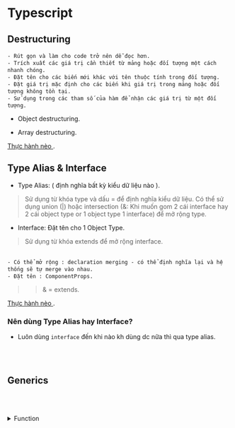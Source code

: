 # Typescript 

## Destructuring 

```
- Rút gọn và làm cho code trở nên dễ đọc hơn.
- Trích xuất các giá trị cần thiết từ mảng hoặc đối tượng một cách nhanh chóng.
- Đặt tên cho các biến mới khác với tên thuộc tính trong đối tượng.
- Đặt giá trị mặc định cho các biến khi giá trị trong mảng hoặc đối tượng không tồn tại.
- Sử dụng trong các tham số của hàm để nhận các giá trị từ một đối tượng.
```

- Object destructuring.

- Array destructuring.

[Thực hành nèo ](ts/destructuring.ts) .

## Type Alias & Interface

- Type Alias:  ( định nghĩa bất kỳ kiểu dữ liệu nào ).
> Sử dụng từ khóa type và dấu = để định nghĩa kiểu dữ liệu.
> Có thể sử dụng union (|) hoặc intersection (&: Khi muốn gom 2 cái interface hay 2 cái object type or 1 object type 1 interface) để mở rộng type. 

- Interface: Đặt tên cho 1 Object Type.

> Sử dụng từ khóa extends để mở rộng interface.

```

- Có thể mở rộng : declaration merging - có thể định nghĩa lại và hệ thống sẽ tự merge vào nhau.
- Đặt tên : ComponentProps.

```

>> & = extends. 

[Thực hành nèo ](ts/OOP/interface.ts) .

### Nên dùng Type Alias hay Interface?

- Luôn dùng ```interface``` đến khi nào kh dùng dc nữa thì qua type alias.


<br></br>

## Generics

<br></br>

<details>
<summary>Function</summary>

1. Optional & default parameters.

- Optional : ```?``` .

```ts

function getLength(numberList?: number[]) {
    return Array.isArray(numberList) ? numberList.length : 0;
}

```

- Default parameters.

```ts

function getLength(numberList: number[] = []) {
    return Array.isArray(numberList) ? numberList.length : 0;
}

```

> Không thể kết hợp 2 cái.

2. Function Overload : (chồng hàm)Hàm có nhiều para khác nhau.
3. Void & never.

```ts
type Type = number & string; // never
```

```ts
function fail(msg: string): never {
    throw new Error(msg);
}
```

```ts
function fn(x: string | number) {
    if ( typeof x === "string") {
        //so something
    } else if (typeof x === "number") {
        //do something else
    } else {
        x; // has type 'never'
    }
}
```

3. Destructuring parameter.


```ts
function createStudent(id: number, name: string, age: number) {
    console.log(id,name, age)
}

createStudent(1, 'Hoa', 20)
```

- Gom lại thành 1 Object.

```ts
function createStudent(student: {id: number, name: string, age: number}) {
    const { id, name, age } = student;
    console.log(id,name, age)
}

createStudent({
    id: 1,
    name: 'Hoa',
    age: 20,
})
```

4. Type compatible.

<img src= "./type.png">

</details>